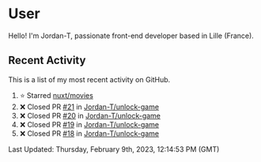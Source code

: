 # User

Hello! I'm Jordan-T, passionate front-end developer based in Lille (France).

## Recent Activity

This is a list of my most recent activity on GitHub.

<!--RECENT_ACTIVITY:start-->
1. ⭐ Starred [nuxt/movies](https://github.com/nuxt/movies)<br>
2. ❌ Closed PR [#21](https://github.com/Jordan-T/unlock-game/pull/21) in [Jordan-T/unlock-game](https://github.com/Jordan-T/unlock-game)<br>
3. ❌ Closed PR [#20](https://github.com/Jordan-T/unlock-game/pull/20) in [Jordan-T/unlock-game](https://github.com/Jordan-T/unlock-game)<br>
4. ❌ Closed PR [#19](https://github.com/Jordan-T/unlock-game/pull/19) in [Jordan-T/unlock-game](https://github.com/Jordan-T/unlock-game)<br>
5. ❌ Closed PR [#18](https://github.com/Jordan-T/unlock-game/pull/18) in [Jordan-T/unlock-game](https://github.com/Jordan-T/unlock-game)<br>
<!--RECENT_ACTIVITY:end-->

<!--RECENT_ACTIVITY:last_update-->
Last Updated: Thursday, February 9th, 2023, 12:14:53 PM (GMT)
<!--RECENT_ACTIVITY:last_update_end-->
